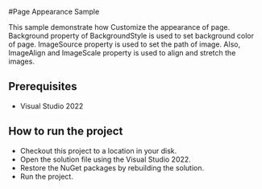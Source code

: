#Page Appearance Sample

This sample demonstrate how Customize the appearance of page. Background property of BackgroundStyle is used to set background color of page. ImageSource property is used to set the path of image. Also, ImageAlign and ImageScale property is used to align and stretch the images.



## Prerequisites

* Visual Studio 2022

## How to run the project

* Checkout this project to a location in your disk.
* Open the solution file using the Visual Studio 2022.
* Restore the NuGet packages by rebuilding the solution.
* Run the project.
